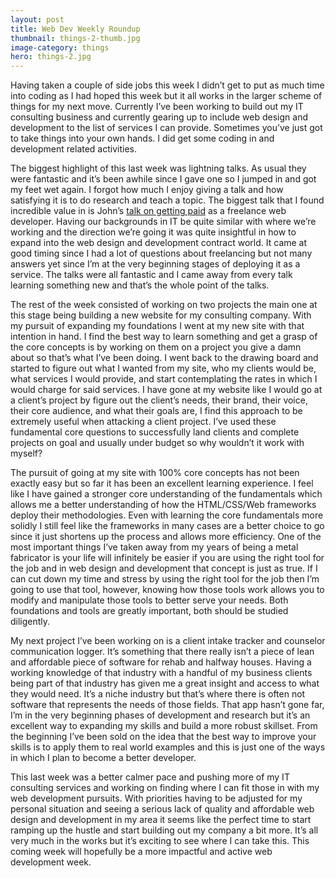```yaml
---
layout: post
title: Web Dev Weekly Roundup
thumbnail: things-2-thumb.jpg
image-category: things
hero: things-2.jpg
---
```




Having taken a couple of side jobs this week I didn’t get to put as much time into coding as I had hoped this week but it all works in the larger scheme of things for my next move. Currently I’ve been working to build out my IT consulting business and currently gearing up to include web design and development to the list of services I can provide. Sometimes you’ve just got to take things into your own hands. I did get some coding in and development related activities.

The biggest highlight of this last week was lightning talks. As usual they were fantastic and it’s been awhile since I gave one so I jumped in and got my feet wet again. I forgot how much I enjoy giving a talk and how satisfying it is to do research and teach a topic. The biggest talk that I found incredible value in is John’s [talk on getting paid](https://www.youtube.com/watch?v=1s0WdUzj_20) as a freelance web developer. Having our backgrounds in IT be quite similar with where we’re working and the direction we’re going it was quite insightful in how to expand into the web design and development contract world. It came at good timing since I had a lot of questions about freelancing but not many answers yet since I’m at the very beginning stages of deploying it as a service. The talks were all fantastic and I came away from every talk learning something new and that’s the whole point of the talks.

The rest of the week consisted of working on two projects the main one at this stage being building a new website for my consulting company. With my pursuit of expanding my foundations I went at my new site with that intention in hand. I find the best way to learn something and get a grasp of the core concepts is by working on them on a project you give a damn about so that’s what I’ve been doing. I went back to the drawing board and started to figure out what I wanted from my site, who my clients would be, what services I would provide, and start contemplating the rates in which I would charge for said services. I have gone at my website like I would go at a client’s project by figure out the client’s needs, their brand, their voice, their core audience, and what their goals are, I find this approach to be extremely useful when attacking a client project. I’ve used these fundamental core questions to successfully land clients and complete projects on goal and usually under budget so why wouldn’t it work with myself?

The pursuit of going at my site with 100% core concepts has not been exactly easy but so far it has been an excellent learning experience. I feel like I have gained a stronger core understanding of the fundamentals which allows me a better understanding of how the HTML/CSS/Web frameworks deploy their methodologies. Even with learning the core fundamentals more solidly I still feel like the frameworks in many cases are a better choice to go since it just shortens up the process and allows more efficiency. One of the most important things I’ve taken away from my years of being a metal fabricator is your life will infinitely be easier if you are using the right tool for the job and in web design and development that concept is just as true. If I can cut down my time and stress by using the right tool for the job then I’m going to use that tool, however, knowing how those tools work allows you to modify and manipulate those tools to better serve your needs. Both foundations and tools are greatly important, both should be studied diligently.

My next project I’ve been working on is a client intake tracker and counselor communication logger. It’s something that there really isn’t a piece of lean and affordable piece of software for rehab and halfway houses. Having a working knowledge of that industry with a handful of my business clients being part of that industry has given me a great insight and access to what they would need. It’s a niche industry but that’s where there is often not software that represents the needs of those fields. That app hasn’t gone far, I’m in the very beginning phases of development and research but it’s an excellent way to expanding my skills and build a more robust skillset. From the beginning I’ve been sold on the idea that the best way to improve your skills is to apply them to real world examples and this is just one of the ways in which I plan to become a better developer.

This last week was a better calmer pace and pushing more of my IT consulting services and working on finding where I can fit those in with my web development pursuits. With priorities having to be adjusted for my personal situation and seeing a serious lack of quality and affordable web design and development in my area it seems like the perfect time to start ramping up the hustle and start building out my company a bit more. It’s all very much in the works but it’s exciting to see where I can take this. This coming week will hopefully be a more impactful and active web development week.

